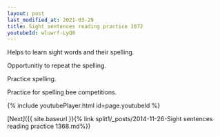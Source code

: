 ```yaml
---
layout: post
last_modified_at: 2021-03-29
title: Sight sentences reading practice 1072
youtubeId: wluwrf-LyQ0
---
```

 
 
Helps to learn sight words and their spelling.

Opportunitiy to repeat the spelling. 

Practice spelling. 
 
Practice for spelling bee competitions. 
 
{% include youtubePlayer.html id=page.youtubeId %}
 
 

[Next]({{ site.baseurl }}{% link  split1/_posts/2014-11-26-Sight sentences reading practice 1368.md%})
 
